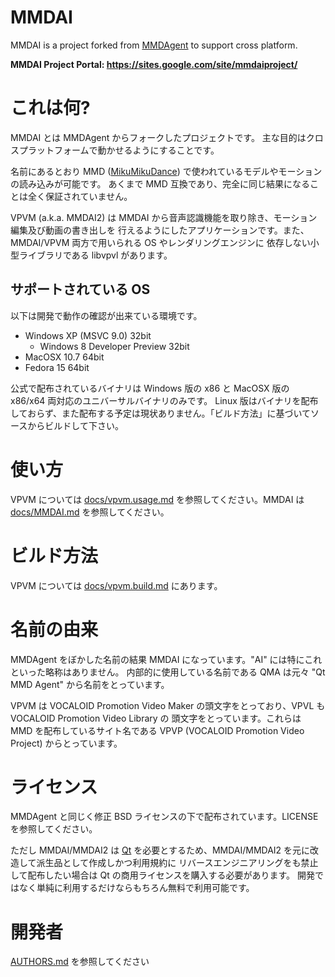 MMDAI
=====

MMDAI is a project forked from [MMDAgent](http://www.mmdagent.jp "MMDAgent") to support cross platform.

**MMDAI Project Portal: https://sites.google.com/site/mmdaiproject/**

# これは何?

MMDAI とは MMDAgent からフォークしたプロジェクトです。
主な目的はクロスプラットフォームで動かせるようにすることです。

名前にあるとおり MMD ([MikuMikuDance](http://www.geocities.jp/higuchuu4/index.htm "MikuMikuDance")) で使われているモデルやモーションの読み込みが可能です。
あくまで MMD 互換であり、完全に同じ結果になることは全く保証されていません。

VPVM (a.k.a. MMDAI2) は MMDAI から音声認識機能を取り除き、モーション編集及び動画の書き出しを
行えるようにしたアプリケーションです。また、MMDAI/VPVM 両方で用いられる OS やレンダリングエンジンに
依存しない小型ライブラリである libvpvl があります。

## サポートされている OS

以下は開発で動作の確認が出来ている環境です。

  - Windows XP (MSVC 9.0) 32bit
    - Windows 8 Developer Preview 32bit
  - MacOSX 10.7 64bit
  - Fedora 15 64bit

公式で配布されているバイナリは Windows 版の x86 と MacOSX 版の x86/x64 両対応のユニバーサルバイナリのみです。
Linux 版はバイナリを配布しておらず、また配布する予定は現状ありません。「ビルド方法」に基づいてソースからビルドして下さい。

# 使い方

VPVM については [docs/vpvm.usage.md](docs/vpvm.usage.md "vpvm.usage.md") を参照してください。MMDAI は [docs/MMDAI.md](docs/MMDAI.md "MMDAI.md") を参照してください。

# ビルド方法

VPVM については [docs/vpvm.build.md](docs/vpvm.build.md "vpvm.build.md") にあります。

# 名前の由来

MMDAgent をぼかした名前の結果 MMDAI になっています。"AI" には特にこれといった略称はありません。
内部的に使用している名前である QMA は元々 "Qt MMD Agent" から名前をとっています。

VPVM は VOCALOID Promotion Video Maker の頭文字をとっており、VPVL も VOCALOID Promotion Video Library の
頭文字をとっています。これらは MMD を配布しているサイト名である VPVP (VOCALOID Promotion Video Project)
からとっています。

# ライセンス

MMDAgent と同じく修正 BSD ライセンスの下で配布されています。LICENSE を参照してください。

ただし MMDAI/MMDAI2 は [Qt](http://qt.nokia.com "Qt") を必要とするため、MMDAI/MMDAI2 を元に改造して派生品として作成しかつ利用規約に
リバースエンジニアリングをも禁止して配布したい場合は Qt の商用ライセンスを購入する必要があります。
開発ではなく単純に利用するだけならもちろん無料で利用可能です。

# 開発者

[AUTHORS.md](AUTHORS.md "AUTHORS.md") を参照してください

